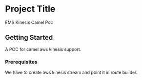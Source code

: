 # Project Title

EMS Kinesis Camel Poc

## Getting Started

A POC for camel aws kinesis support.


### Prerequisites

We have to create aws kinesis stream and point it in route builder.